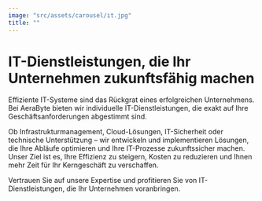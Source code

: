 ```yaml
---
image: "src/assets/carousel/it.jpg"
title: ""
--- 
```


# IT-Dienstleistungen, die Ihr Unternehmen zukunftsfähig machen

Effiziente IT-Systeme sind das Rückgrat eines erfolgreichen Unternehmens. Bei AeraByte bieten wir individuelle IT-Dienstleistungen, die exakt auf Ihre Geschäftsanforderungen abgestimmt sind.

Ob Infrastrukturmanagement, Cloud-Lösungen, IT-Sicherheit oder technische Unterstützung – wir entwickeln und implementieren Lösungen, die Ihre Abläufe optimieren und Ihre IT-Prozesse zukunftssicher machen. Unser Ziel ist es, Ihre Effizienz zu steigern, Kosten zu reduzieren und Ihnen mehr Zeit für Ihr Kerngeschäft zu verschaffen.

Vertrauen Sie auf unsere Expertise und profitieren Sie von IT-Dienstleistungen, die Ihr Unternehmen voranbringen.